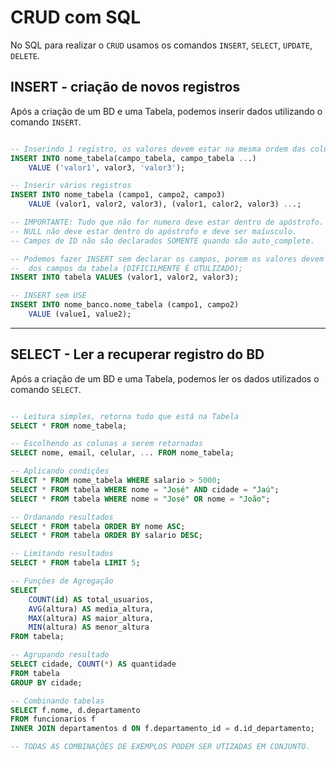 # CRUD com SQL

No SQL para realizar o `CRUD` usamos os comandos `INSERT`, `SELECT`, `UPDATE`, `DELETE`.

## INSERT - criação de novos registros
Após a criação de um BD e uma Tabela, podemos inserir dados utilizando o comando `INSERT`.
```sql

-- Inserindo 1 registro, os valores devem estar na mesma ordem das colunas declaradas
INSERT INTO nome_tabela(campo_tabela, campo_tabela ...)
    VALUE ('valor1', valor3, 'valor3');

-- Inserir vários registros
INSERT INTO nome_tabela (campo1, campo2, campo3)
    VALUE (valor1, valor2, valor3), (valor1, calor2, valor3) ...;

-- IMPORTANTE: Tudo que não for numero deve estar dentro de apóstrofo.
-- NULL não deve estar dentro do apóstrofo e deve ser maíusculo.
-- Campos de ID não são declarados SOMENTE quando são auto_complete.

-- Podemos fazer INSERT sem declarar os campos, porem os valores devem estar na mesma ordem
--  dos campos da tabela (DIFICILMENTE É UTULIZADO);
INSERT INTO tabela VALUES (valor1, valor2, valor3);

-- INSERT sem USE
INSERT INTO nome_banco.nome_tabela (campo1, campo2)
    VALUE (value1, value2);
```

-----------------------------------------------------------------------------------------------


## SELECT - Ler a recuperar registro do BD 
Após a criação de um BD e uma Tabela, podemos ler os dados utilizados o comando `SELECT`.
```sql

-- Leitura simples, retorna tudo que está na Tabela
SELECT * FROM nome_tabela;

-- Escolhendo as colunas a serem retornadas
SELECT nome, email, celular, ... FROM nome_tabela;

-- Aplicando condições
SELECT * FROM nome_tabela WHERE salario > 5000;
SELECT * FROM tabela WHERE nome = "José" AND cidade = "Jaú";
SELECT * FROM tabela WHERE nome = "José" OR nome = "João";

-- Ordanando resultados
SELECT * FROM tabela ORDER BY nome ASC;
SELECT * FROM tabela ORDER BY salario DESC;

-- Limitando resultados
SELECT * FROM tabela LIMIT 5;

-- Funções de Agregação
SELECT 
    COUNT(id) AS total_usuarios,
    AVG(altura) AS media_altura,
    MAX(altura) AS maior_altura,
    MIN(altura) AS menor_altura
FROM tabela;

-- Agrupando resultado
SELECT cidade, COUNT(*) AS quantidade 
FROM tabela 
GROUP BY cidade;

-- Combinando tabelas
SELECT f.nome, d.departamento 
FROM funcionarios f
INNER JOIN departamentos d ON f.departamento_id = d.id_departamento;

-- TODAS AS COMBINAÇÕES DE EXEMPLOS PODEM SER UTIZADAS EM CONJUNTO.


```